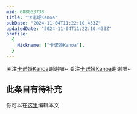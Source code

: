 ```yaml
---
mid: 688053738
title: "卡诺娅Kanoa"
pubDate: "2024-11-04T11:22:10.433Z"
updatedDate: "2024-11-04T11:22:10.433Z"
profile:
  {
    Nickname: ["卡诺娅Kanoa"],
  }
---
```


关注[卡诺娅Kanoa](https://space.bilibili.com/688053738)谢谢喵~ 关注[卡诺娅Kanoa](https://space.bilibili.com/688053738)谢谢喵~

## 此条目有待补充
你可以在[这里](https://github.com/Yuhanawa/VTuber.ICU-Content/edit/master/v/卡诺娅Kanoa/index.md)编辑本文
